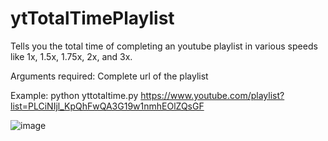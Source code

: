 # ytTotalTimePlaylist
Tells you the total time of completing an youtube playlist in various speeds like 1x, 1.5x, 1.75x, 2x, and 3x. 

Arguments required: Complete url of the playlist 

Example: 
python yttotaltime.py https://www.youtube.com/playlist?list=PLCiNIjl_KpQhFwQA3G19w1nmhEOlZQsGF 

![image](https://user-images.githubusercontent.com/52592149/218248081-11da4dee-882b-4619-a12b-e2d2664167d6.png)

